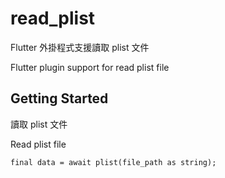 # read_plist

Flutter 外掛程式支援讀取 plist 文件

Flutter plugin support for read plist file

## Getting Started

讀取 plist 文件

Read plist file

```
final data = await plist(file_path as string);
```